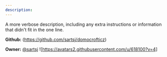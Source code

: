 ```yaml
---
description: 
---
```

A more verbose description, including any extra instructions or
information that didn't fit in the one line.

**Github:** (https://github.com/sartsj/domocrofticz)

**Owner:** [@sartsj](https://github.com/sartsj) ![https://avatars2.githubusercontent.com/u/618100?v=4]

